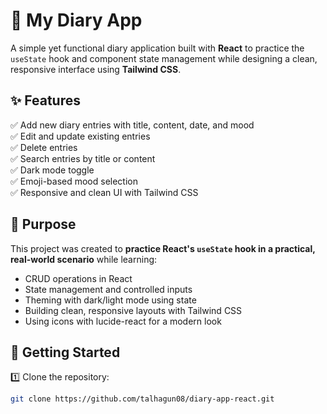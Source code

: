 # 📘 My Diary App

A simple yet functional diary application built with **React** to practice the `useState` hook and component state management while designing a clean, responsive interface using **Tailwind CSS**.

## ✨ Features

✅ Add new diary entries with title, content, date, and mood  
✅ Edit and update existing entries  
✅ Delete entries  
✅ Search entries by title or content  
✅ Dark mode toggle  
✅ Emoji-based mood selection  
✅ Responsive and clean UI with Tailwind CSS

## 🎯 Purpose

This project was created to **practice React's `useState` hook in a practical, real-world scenario** while learning:

- CRUD operations in React
- State management and controlled inputs
- Theming with dark/light mode using state
- Building clean, responsive layouts with Tailwind CSS
- Using icons with lucide-react for a modern look

## 🚀 Getting Started

1️⃣ Clone the repository:
```bash
git clone https://github.com/talhagun08/diary-app-react.git

